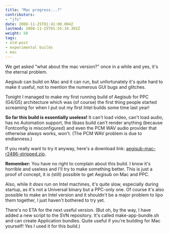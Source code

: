 ```yaml
---
title: "Mac progress...?"
contributors:
- "jfs"
date: 2008-11-25T01:41:00.004Z
lastmod: 2008-11-25T01:55:34.392Z
weight: 50
tags:
- old-post
- experimental builds
- mac
---
```

We get asked "what about the mac version?" once in a while and yes, it's the eternal problem.

Aegisub can build on Mac and it can run, but unfortunately it's quite hard to make it useful, not to mention the numerous GUI bugs and glitches.

Tonight I managed to make my first running build of Aegisub for PPC (G4/G5) architecture which was (of course) the first thing people started screaming for when I put out my first Intel builds some time last year!

**So far this build is essentially useless!** It can't load video, can't load audio, has no Automation support, the libass build can't render anything (because Fontconfig is misconfigured) and even the PCM WAV audio provider that otherwise always works, won't. (The PCM WAV problem is due to endianness.)

If you really want to try it anyway, here's a download link: [aegisub-mac-r2486-stripped.zip](http://jfs.itcamefromjapan.net/aegisub/aegisub-mac-r2486-stripped.zip).

**Remember:** You have no right to complain about this build. I know it's horrible and useless and I'll try to make something better. This is just a proof of concept, it *is* (still) possible to get Aegisub on Mac and PPC.

Also, while it *does* run on Intel machines, it's quite slow, especially during startup, as it's not a Universal binary but a PPC-only one. Of course it's also possible to make an Intel version and it shouldn't be a major problem to lipo them together, I just haven't bothered to try yet.

There's no ETA for the next useful version. (But oh, by the way, I have added a new script to the SVN repository. It's called make-app-bundle.sh and can create Application bundles. Quite useful if you're building for Mac yourself! Yes I used it for this build.)

